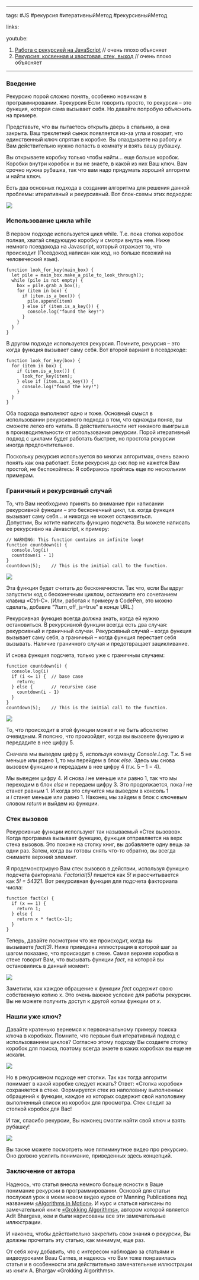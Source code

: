 ____
tags: #JS #рекурсия #итеративныйМетод #рекурсивныйМетод

links: 

youtube: 
1. [Работа с рекурсией на JavaScript](https://www.youtube.com/watch?v=-2RiM6tRk-Q)  // очень плохо объясняет
2. [Рекурсия: косвенная и хвостовая, стек, выход](https://www.youtube.com/watch?v=W2skCjIgVKE)  // очень плохо объясняет

_____
### Введение

Рекурсию порой сложно понять, особенно новичкам в программировании. 
#рекурсия Если говорить просто, то рекурсия – это функция, которая сама вызывает себя. Но давайте попробую объяснить на примере.

Представьте, что вы пытаетесь открыть дверь в спальню, а она закрыта. 
Ваш трехлетний сынок появляется из-за угла и говорит, что единственный ключ спрятан в коробке. Вы опаздываете на работу и Вам действительно нужно попасть в комнату и взять вашу рубашку.

Вы открываете коробку только чтобы найти… еще больше коробок. Коробки внутри коробок и вы не знаете, в какой из них Ваш ключ. Вам срочно нужна рубашка, так что вам надо придумать хороший алгоритм и найти ключ.

Есть два основных подхода в создании алгоритма для решения данной проблемы: итеративный и рекурсивный. Вот блок-схемы этих подходов:
  
![](https://habrastorage.org/r/w1560/web/620/c52/954/620c5295459b4d83b0a94f2e20fe8ccc.png)  
  
### Использование цикла while 

В первом подходе используется цикл while. 
Т.е. пока стопка коробок полная, хватай следующую коробку и смотри внутрь нее. Ниже немного псевдокода на Javascript, который отражает то, что происходит 
(Псевдокод написан как код, но больше похожий на человеческий язык).

```
function look_for_key(main_box) {
  let pile = main_box.make_a_pile_to_look_through();
  while (pile is not empty) {
    box = pile.grab_a_box();
    for (item in box) {
      if (item.is_a_box()) {
        pile.append(item)
      } else if (item.is_a_key()) {
        console.log("found the key!")
      }
    }
  }
}
```

В другом подходе используется рекурсия. Помните, рекурсия – это когда функция вызывает саму себя. Вот второй вариант в псевдокоде:

```
function look_for_key(box) {
  for (item in box) {
    if (item.is_a_box()) {
      look_for_key(item);
    } else if (item.is_a_key()) {
      console.log("found the key!")
    }
  }
}
```

Оба подхода выполняют одно и тоже. Основный смысл в использовании рекурсивного подхода в том, что однажды поняв, вы сможете легко его читать. В действительности нет никакого выигрыша в производительности от использования рекурсии. Порой итеративный подход с циклами будет работать быстрее, но простота рекурсии иногда предпочтительнее.

Поскольку рекурсия используется во многих алгоритмах, очень важно понять как она работает. Если рекурсия до сих пор не кажется Вам простой, не беспокойтесь: Я собираюсь пройтись еще по нескольким примерам.

### Граничный и рекурсивный случай

То, что Вам необходимо принять во внимание при написании рекурсивной функции – это бесконечный цикл, т.е. когда функция вызывает саму себя… и никогда не может остановиться.  
Допустим, Вы хотите написать функцию подсчета. Вы можете написать ее рекурсивно на Javascript, к примеру:  
  
```
// WARNING: This function contains an infinite loop!
function countdown(i) {
  console.log(i)
  countdown(i - 1)
}
countdown(5);    // This is the initial call to the function.
```

![](https://habrastorage.org/r/w1560/web/3a9/51b/d3e/3a951bd3e4374b61bdebe7f50155b12a.png)  

Эта функция будет считать до бесконечности. Так что, если Вы вдруг запустили код с бесконечным циклом, остановите его сочетанием клавиш «Ctrl-C». (Или, работая к примеру в CodePen, это можно сделать, добавив “?turn_off_js=true” в конце URL.)

Рекурсивная функция всегда должна знать, когда ей нужно остановиться. В рекурсивной функции всегда есть два случая: рекурсивный и граничный случаи. Рекурсивный случай – когда функция вызывает саму себя, а граничный – когда функция перестает себя вызывать. Наличие граничного случая и предотвращает зацикливание.

И снова функция подсчета, только уже с граничным случаем:  

```
function countdown(i) {
  console.log(i)
  if (i <= 1) {  // base case
    return;  
  } else {       // recursive case
    countdown(i - 1)
  }
}
countdown(5);    // This is the initial call to the function.
```

![](https://habrastorage.org/r/w1560/web/005/234/e2f/005234e2f6db447697723137b3637171.png)  

То, что происходит в этой функции может и не быть абсолютно очевидным. Я поясню, что произойдет, когда вы вызовете функцию и передадите в нее цифру 5.

Сначала мы выведем цифру 5, используя команду _Console.Log_. Т.к. 5 не меньше или равно 1, то мы перейдем в блок _else_. Здесь мы снова вызовем функцию и передадим в нее цифру 4 (т.к. 5 – 1 = 4).

Мы выведем цифру 4. И снова _i_ не меньше или равно 1, так что мы переходим в блок _else_ и передаем цифру 3. Это продолжается, пока _i_ не станет равным 1. И когда это случится мы выведем в консоль 1 и _i_ станет меньше или равно 1. Наконец мы зайдем в блок с ключевым словом _return_ и выйдем из функции.

### **Стек вызовов**

Рекурсивные функции используют так называемый «Стек вызовов». Когда программа вызывает функцию, функция отправляется на верх стека вызовов. Это похоже на стопку книг, вы добавляете одну вещь за одни раз. Затем, когда вы готовы снять что-то обратно, вы всегда снимаете верхний элемент.

Я продемонстрирую Вам стек вызовов в действии, используя функцию подсчета факториала. _Factorial(5)_ пишется как _5!_ и рассчитывается как _5! = 5*4*3*2*1_. Вот рекурсивная функция для подсчета факториала числа:

```
function fact(x) {
  if (x == 1) {  
    return 1;  
  } else {      
    return x * fact(x-1);
  }
}
```

Теперь, давайте посмотрим что же происходит, когда вы вызываете _fact(3)_. Ниже приведена иллюстрация в которой шаг за шагом показано, что происходит в стеке. Самая верхняя коробка в стеке говорит Вам, что вызывать функции _fact_, на которой вы остановились в данный момент:

![](https://habrastorage.org/r/w1560/web/0fe/43e/e2b/0fe43ee2b45042aabf4cb82245c152b8.png)  

Заметили, как каждое обращение к функции _fact_ содержит свою собственную копию x. Это очень важное условие для работы рекурсии. Вы не можете получить доступ к другой копии функции от _x_.

### Нашли уже ключ?

Давайте кратенько вернемся к первоначальному примеру поиска ключа в коробках. Помните, что первым был итеративный подход с использованием циклов? Согласно этому подходу Вы создаете стопку коробок для поиска, поэтому всегда знаете в каких коробках вы еще не искали.

![](https://habrastorage.org/r/w1560/web/6aa/f1a/b7d/6aaf1ab7df5d466380b80e0ad7852b34.png)  

Но в рекурсивном подходе нет стопки. Так как тогда алгоритм понимает в какой коробке следует искать? Ответ: «Стопка коробок» сохраняется в стеке. Формируется стек из наполовину выполненных обращений к функции, каждое из которых содержит свой наполовину выполненный список из коробок для просмотра. Стек следит за стопкой коробок для Вас!

И так, спасибо рекурсии, Вы наконец смогли найти свой ключ и взять рубашку!
  
![](https://habrastorage.org/r/w1560/web/41d/004/d63/41d004d63acc4c08b0b1b87c16122c70.png)  

Вы также можете посмотреть мое пятиминутное видео про рекурсию. Оно должно усилить понимание, приведенных здесь концепций.

### Заключение от автора

Надеюсь, что статья внесла немного больше ясности в Ваше понимание рекурсии в программировании. Основой для статьи послужил урок в моем новом видео курсе от Manning Publications под названием [«Algorithms in Motion»](http://www.manning.com/livevideo/algorithms-in-motion?a_aid=algmotion&a_bid=9022d293). И курс и статься написаны по замечательной книге [«Grokking Algorithms»](http://www.amazon.com/gp/product/1617292230/ref=as_li_qf_sp_asin_il_tl?ie=UTF8&tag=bcar08-20&camp=1789&creative=9325&linkCode=as2&creativeASIN=1617292230&linkId=83471c93327ff24766dd812f9799f95a), автором которой является Adit Bhargava, кем и были нарисованы все эти замечательные иллюстрации.

И наконец, чтобы действительно закрепить свои знания о рекурсии, Вы должны прочитать эту статью, как минимум, еще раз.

От себя хочу добавить, что с интересом наблюдаю за статьями и видеоуроками Beau Carnes, и надеюсь что Вам тоже понравилась статья и в особенности эти действительно замечательные иллюстрации из книги A. Bhargav «Grokking Algorithms».